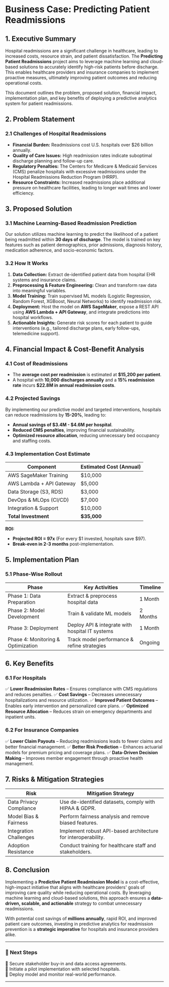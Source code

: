 # Business Case: Predicting Patient Readmissions

## **1. Executive Summary**
Hospital readmissions are a significant challenge in healthcare, leading to increased costs, resource strain, and patient dissatisfaction. The **Predicting Patient Readmissions** project aims to leverage machine learning and cloud-based solutions to accurately identify high-risk patients before discharge. This enables healthcare providers and insurance companies to implement proactive measures, ultimately improving patient outcomes and reducing operational costs.

This document outlines the problem, proposed solution, financial impact, implementation plan, and key benefits of deploying a predictive analytics system for patient readmissions.

## **2. Problem Statement**
### **2.1 Challenges of Hospital Readmissions**
- **Financial Burden:** Readmissions cost U.S. hospitals over $26 billion annually.
- **Quality of Care Issues:** High readmission rates indicate suboptimal discharge planning and follow-up care.
- **Regulatory Penalties:** The Centers for Medicare & Medicaid Services (CMS) penalize hospitals with excessive readmissions under the Hospital Readmissions Reduction Program (HRRP).
- **Resource Constraints:** Increased readmissions place additional pressure on healthcare facilities, leading to longer wait times and lower efficiency.

## **3. Proposed Solution**
### **3.1 Machine Learning-Based Readmission Prediction**
Our solution utilizes machine learning to predict the likelihood of a patient being readmitted within **30 days of discharge**. The model is trained on key features such as patient demographics, prior admissions, diagnosis history, medication adherence, and socio-economic factors.

### **3.2 How It Works**
1. **Data Collection:** Extract de-identified patient data from hospital EHR systems and insurance claims.
2. **Preprocessing & Feature Engineering:** Clean and transform raw data into meaningful variables.
3. **Model Training:** Train supervised ML models (Logistic Regression, Random Forest, XGBoost, Neural Networks) to identify readmission risk.
4. **Deployment:** Host the model on **AWS SageMaker**, expose a REST API using **AWS Lambda + API Gateway**, and integrate predictions into hospital workflows.
5. **Actionable Insights:** Generate risk scores for each patient to guide interventions (e.g., tailored discharge plans, early follow-ups, telemedicine support).

## **4. Financial Impact & Cost-Benefit Analysis**
### **4.1 Cost of Readmissions**
- The **average cost per readmission** is estimated at **$15,200 per patient**.
- A hospital with **10,000 discharges annually** and a **15% readmission rate** incurs **$22.8M in annual readmission costs**.

### **4.2 Projected Savings**
By implementing our predictive model and targeted interventions, hospitals can reduce readmissions by **15-20%**, leading to:
- **Annual savings of $3.4M - $4.6M per hospital**.
- **Reduced CMS penalties**, improving financial sustainability.
- **Optimized resource allocation**, reducing unnecessary bed occupancy and staffing costs.

### **4.3 Implementation Cost Estimate**
| **Component**            | **Estimated Cost (Annual)** |
|-------------------------|----------------------------|
| AWS SageMaker Training  | $10,000                     |
| AWS Lambda + API Gateway | $5,000                      |
| Data Storage (S3, RDS)  | $3,000                      |
| DevOps & MLOps (CI/CD)  | $7,000                      |
| Integration & Support   | $10,000                     |
| **Total Investment**    | **$35,000**                 |

**ROI:**
- **Projected ROI = 97x** (For every $1 invested, hospitals save $97).
- **Break-even in 2-3 months** post-implementation.

## **5. Implementation Plan**
### **5.1 Phase-Wise Rollout**
| **Phase**         | **Key Activities**                                       | **Timeline** |
|------------------|--------------------------------------------------------|-------------|
| Phase 1: Data Preparation | Extract & preprocess hospital data | 1 Month |
| Phase 2: Model Development | Train & validate ML models | 2 Months |
| Phase 3: Deployment | Deploy API & integrate with hospital IT systems | 1 Month |
| Phase 4: Monitoring & Optimization | Track model performance & refine strategies | Ongoing |

## **6. Key Benefits**
### **6.1 For Hospitals**
✅ **Lower Readmission Rates** – Ensures compliance with CMS regulations and reduces penalties.
✅ **Cost Savings** – Decreases unnecessary hospitalizations and resource utilization.
✅ **Improved Patient Outcomes** – Enables early intervention and personalized care plans.
✅ **Optimized Resource Allocation** – Reduces strain on emergency departments and inpatient units.

### **6.2 For Insurance Companies**
✅ **Lower Claim Payouts** – Reducing readmissions leads to fewer claims and better financial management.
✅ **Better Risk Prediction** – Enhances actuarial models for premium pricing and coverage plans.
✅ **Data-Driven Decision Making** – Improves member engagement through proactive health management.

## **7. Risks & Mitigation Strategies**
| **Risk**                  | **Mitigation Strategy**                                   |
|--------------------------|-------------------------------------------------------|
| Data Privacy Compliance | Use de-identified datasets, comply with HIPAA & GDPR. |
| Model Bias & Fairness   | Perform fairness analysis and remove biased features. |
| Integration Challenges  | Implement robust API-based architecture for interoperability. |
| Adoption Resistance    | Conduct training for healthcare staff and stakeholders. |

## **8. Conclusion**
Implementing a **Predictive Patient Readmission Model** is a cost-effective, high-impact initiative that aligns with healthcare providers' goals of improving care quality while reducing operational costs. By leveraging machine learning and cloud-based solutions, this approach ensures a **data-driven, scalable, and actionable** strategy to combat unnecessary readmissions.

With potential cost savings of **millions annually**, rapid ROI, and improved patient care outcomes, investing in predictive analytics for readmission prevention is a **strategic imperative** for hospitals and insurance providers alike.

---
### 📢 **Next Steps**
🔹 Secure stakeholder buy-in and data access agreements.  
🔹 Initiate a pilot implementation with selected hospitals.  
🔹 Deploy model and monitor real-world performance.

---
